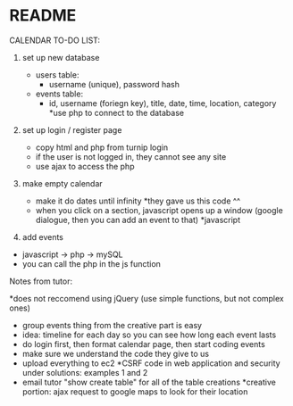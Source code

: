 # README #

CALENDAR TO-DO LIST:

1. set up new database
    * users table:
        * username (unique), password hash
    * events table:
        * id, username (foriegn key), title, date, time, location, category
       *use php to connect to the database

2. set up login / register page
    * copy html and php from turnip login
    * if the user is not logged in, they cannot see any site
    * use ajax to access the php

3. make empty calendar
    * make it do dates until infinity
    *they gave us this code ^^
    * when you click on a section, javascript opens up a window (google dialogue, then you can add an event to that)
    *javascript

4. add events
* javascript -> php -> mySQL
* you can call the php in the js function 

Notes from tutor:

*does not reccomend using jQuery (use simple functions, but not complex ones)
* group events thing from the creative part is easy
* idea: timeline for each day so you can see how long each event lasts
* do login first, then format calendar page, then start coding events
* make sure we understand the code they give to us
* upload everything to ec2
*CSRF code in web application and security under solutions: examples 1 and 2
* email tutor "show create table" for all of the table creations
*creative portion: ajax request to google maps to look for their location